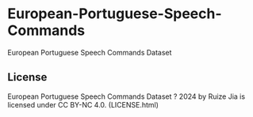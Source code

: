 # European-Portuguese-Speech-Commands

European Portuguese Speech Commands Dataset

## License

European Portuguese Speech Commands Dataset ? 2024 by Ruize Jia is licensed under CC BY-NC 4.0. (LICENSE.html)